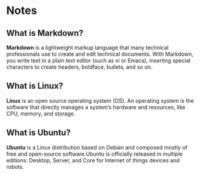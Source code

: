 # Notes

## What is Markdown?

**Markdown** is a lightweight markup language that many technical professionals use to create and edit technical documents. With Markdown, you write text in a plain text editor (such as vi or Emacs), inserting special characters to create headers, boldface, bullets, and so on.

## What is Linux?

**Linux** is an open source operating system (OS). An operating system is the software that directly manages a system’s hardware and resources, like CPU, memory, and storage.

## What is Ubuntu?

**Ubuntu** is a Linux distribution based on Debian and composed mostly of free and open-source software.Ubuntu is officially released in multiple editions: Desktop, Server,  and Core  for Internet of things devices and robots.
